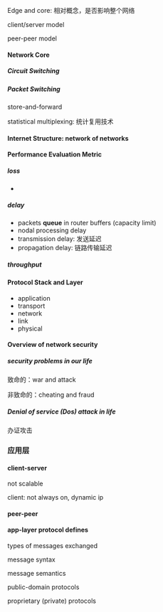 Edge and core: 相对概念，是否影响整个网络

client/server model

peer-peer model

#### Network Core

##### Circuit Switching

##### Packet Switching

store-and-forward

statistical multiplexing: 统计复用技术

#### Internet Structure: network of networks



#### Performance Evaluation Metric

##### loss

- 

##### delay

- packets **queue** in router buffers (capacity limit)
- nodal processing delay
- transmission delay: 发送延迟
- propagation delay: 链路传输延迟

##### throughput

#### Protocol Stack and Layer

- application
- transport
- network
- link
- physical

#### Overview of network security

##### security problems in our life

致命的：war and attack

非致命的：cheating and fraud

##### Denial of service (Dos) attack in life

办证攻击



### 应用层

#### client-server

not scalable

client: not always on, dynamic ip

#### peer-peer



#### app-layer protocol defines

types of messages exchanged

message syntax

message semantics



public-domain protocols

proprietary (private) protocols